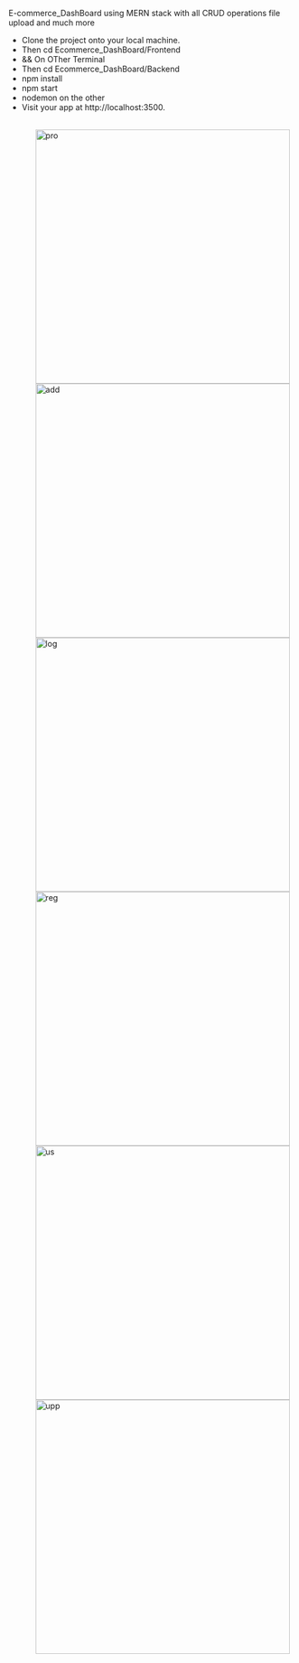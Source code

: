 E-commerce_DashBoard using MERN stack
with all CRUD operations file upload and much more


<ul>
<li> Clone the project onto your local machine.</li>
<li>Then cd Ecommerce_DashBoard/Frontend</li>
<li>&& On OTher Terminal</li>
<li>Then cd Ecommerce_DashBoard/Backend</li>
<li>npm install</li>
<li>npm start</li>
 <li>nodemon on the other</li>
<li>Visit your app at http://localhost:3500.</li>
<ul>
<br>
<img width="450" alt="pro" src="https://user-images.githubusercontent.com/89075656/181894514-0126ea43-9bd7-417d-8eca-9e3f289bb533.png" display="inline-block">
<img width="450" alt="add" src="https://user-images.githubusercontent.com/89075656/181894679-2532c3c6-146c-4d6d-8f9f-b654325f661c.png">
<img width="450" alt="log" src="https://user-images.githubusercontent.com/89075656/181894790-4fb59d90-973e-4ed0-b987-b96a65fac3ef.png">
<img width="450" alt="reg" src="https://user-images.githubusercontent.com/89075656/181894896-07aa447d-6628-4bc2-a611-f9cd89b84476.png">
<img width="450" alt="us" src="https://user-images.githubusercontent.com/89075656/181894949-ca43c989-0318-4d3f-9c89-6aa9eefcd2c1.png">
<img width="450" alt="upp" src="https://user-images.githubusercontent.com/89075656/181896194-039dbded-1624-44eb-a4fd-4b7d6e9af03c.png">
